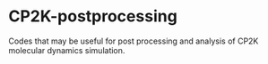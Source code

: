 # CP2K-postprocessing
Codes that may be useful for post processing and analysis of CP2K molecular dynamics simulation. 

